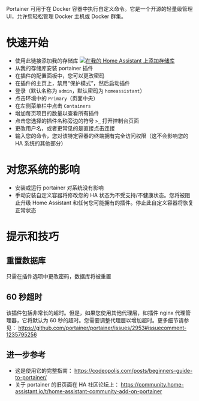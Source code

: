 Portainer 可用于在 Docker 容器中执行自定义命令。它是一个开源的轻量级管理 UI，允许您轻松管理 Docker 主机或 Docker 群集。

# 快速开始
- 使用此链接添加我的存储库
[![在我的 Home Assistant 上添加存储库][repository-badge]][repository-url]
- 从我的存储库安装 portainer 插件
- 在插件的配置面板中，您可以更改密码
- 在插件的主页上，禁用“保护模式”，然后启动插件
- 登录（默认名称为 `admin`，默认密码为 `homeassistant`）
- 点击环境中的 `Primary`（页面中央）
- 在左侧菜单栏中点击 `Containers`
- 增加每页项目的数量以查看所有插件
- 点击您选择的插件名称旁边的符号 `>_` 打开控制台页面
- 更改用户名，或者更常见的是直接点击连接
- 输入您的命令，您对该特定容器的终端拥有完全访问权限（这不会影响您的 HA 系统的其他部分）

# 对您系统的影响
- 安装或运行 portainer 对系统没有影响
- 手动安装自定义容器将修改您的 HA 状态为不受支持/不健康状态。您将被阻止升级 Home Assistant 和任何您可能拥有的插件。停止此自定义容器将恢复正常状态

# 提示和技巧

## 重置数据库
只需在插件选项中更改密码，数据库将被重置

## 60 秒超时
该插件包括非常长的超时。但是，如果您使用其他代理层，如插件 nginx 代理管理器，它将默认为 60 秒的超时。您需要调整代理层以增加超时。更多细节请参见： https://github.com/portainer/portainer/issues/2953#issuecomment-1235795256

## 进一步参考
- 这是使用它的完整指南： https://codeopolis.com/posts/beginners-guide-to-portainer/
- 关于 portainer 的旧页面在 HA 社区论坛上： https://community.home-assistant.io/t/home-assistant-community-add-on-portainer

[repository-badge]: https://img.shields.io/badge/Add%20repository%20to%20my-Home%20Assistant-41BDF5?logo=home-assistant&style=for-the-badge
[repository-url]: https://my.home-assistant.io/redirect/supervisor_add_addon_repository/?repository_url=https%3A%2F%2Fgithub.com%2Falexbelgium%2Fhassio-addons